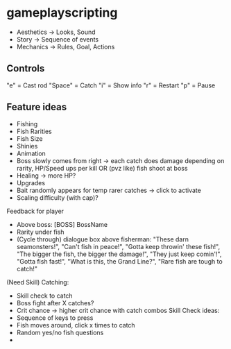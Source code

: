 # gameplayscripting

- Aesthetics -> Looks, Sound
- Story -> Sequence of events
- Mechanics -> Rules, Goal, Actions

## Controls
"e"     = Cast rod
"Space" = Catch
"i"     = Show info
"r"     = Restart
"p"     = Pause

## Feature ideas
- Fishing
- Fish Rarities
- Fish Size
- Shinies
- Animation
- Boss slowly comes from right -> each catch does damage depending on rarity, HP/Speed ups per kill
OR (pvz like) fish shoot at boss
- Healing -> more HP?
- Upgrades
- Bait randomly appears for temp rarer catches -> click to activate
- Scaling difficulty (with cap)?

Feedback for player
- Above boss: [BOSS] BossName
- Rarity under fish
- (Cycle through) dialogue box above fisherman: "These darn seamonsters!", "Can't fish in peace!", "Gotta keep throwin' these fish!", "The bigger the fish, the bigger the damage!", "They just keep comin'!", "Gotta fish fast!", "What is this, the Grand Line?", "Rare fish are tough to catch!"

(Need Skill)
Catching: 
- Skill check to catch
- Boss fight after X catches?
- Crit chance -> higher crit chance with catch combos
Skill Check ideas:
- Sequence of keys to press
- Fish moves around, click x times to catch
- Random yes/no fish questions
- 